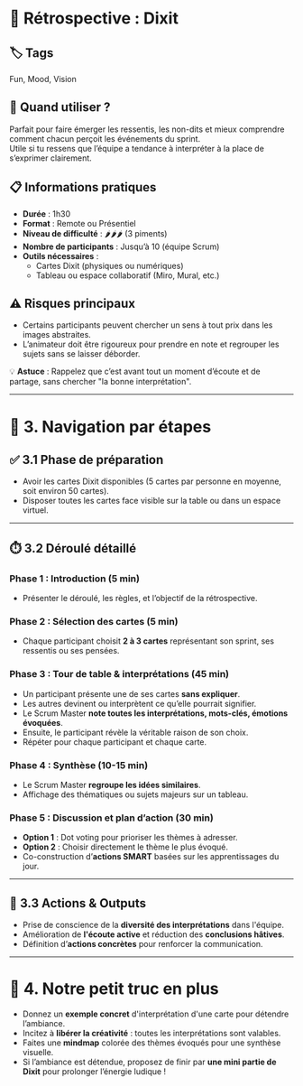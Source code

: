 # 🧠 Rétrospective : Dixit

## 🏷️ Tags
Fun, Mood, Vision

## 🎯 Quand utiliser ?
Parfait pour faire émerger les ressentis, les non-dits et mieux comprendre comment chacun perçoit les événements du sprint.  
Utile si tu ressens que l’équipe a tendance à interpréter à la place de s’exprimer clairement.

## 📋 Informations pratiques
- **Durée** : 1h30
- **Format** : Remote ou Présentiel
- **Niveau de difficulté** : 🌶️🌶️🌶️ (3 piments)
- **Nombre de participants** : Jusqu’à 10 (équipe Scrum)
- **Outils nécessaires** :
  - Cartes Dixit (physiques ou numériques)
  - Tableau ou espace collaboratif (Miro, Mural, etc.)

## ⚠️ Risques principaux
- Certains participants peuvent chercher un sens à tout prix dans les images abstraites.
- L’animateur doit être rigoureux pour prendre en note et regrouper les sujets sans se laisser déborder.

💡 **Astuce** : Rappelez que c’est avant tout un moment d’écoute et de partage, sans chercher "la bonne interprétation".

---

# 🧭 3. Navigation par étapes

## ✅ 3.1 Phase de préparation
- Avoir les cartes Dixit disponibles (5 cartes par personne en moyenne, soit environ 50 cartes).
- Disposer toutes les cartes face visible sur la table ou dans un espace virtuel.

---

## ⏱️ 3.2 Déroulé détaillé

### Phase 1 : Introduction (5 min)
- Présenter le déroulé, les règles, et l’objectif de la rétrospective.

### Phase 2 : Sélection des cartes (5 min)
- Chaque participant choisit **2 à 3 cartes** représentant son sprint, ses ressentis ou ses pensées.

### Phase 3 : Tour de table & interprétations (45 min)
- Un participant présente une de ses cartes **sans expliquer**.
- Les autres devinent ou interprètent ce qu’elle pourrait signifier.
- Le Scrum Master **note toutes les interprétations, mots-clés, émotions évoquées**.
- Ensuite, le participant révèle la véritable raison de son choix.
- Répéter pour chaque participant et chaque carte.

### Phase 4 : Synthèse (10-15 min)
- Le Scrum Master **regroupe les idées similaires**.
- Affichage des thématiques ou sujets majeurs sur un tableau.

### Phase 5 : Discussion et plan d’action (30 min)
- **Option 1** : Dot voting pour prioriser les thèmes à adresser.
- **Option 2** : Choisir directement le thème le plus évoqué.
- Co-construction d’**actions SMART** basées sur les apprentissages du jour.

---

## 🎯 3.3 Actions & Outputs
- Prise de conscience de la **diversité des interprétations** dans l'équipe.
- Amélioration de **l'écoute active** et réduction des **conclusions hâtives**.
- Définition d’**actions concrètes** pour renforcer la communication.

---

# 🎁 4. Notre petit truc en plus
- Donnez un **exemple concret** d'interprétation d'une carte pour détendre l’ambiance.
- Incitez à **libérer la créativité** : toutes les interprétations sont valables.
- Faites une **mindmap** colorée des thèmes évoqués pour une synthèse visuelle.
- Si l’ambiance est détendue, proposez de finir par **une mini partie de Dixit** pour prolonger l’énergie ludique !

